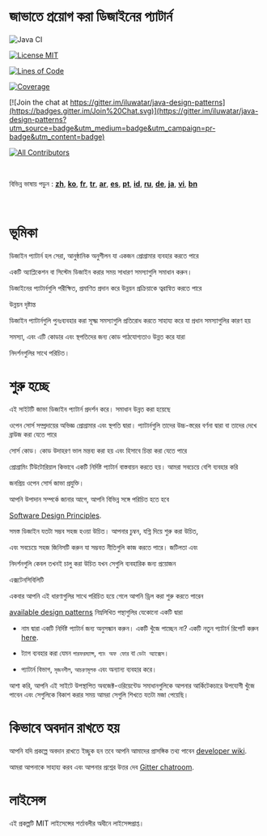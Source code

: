 <!-- the line below needs to be an empty line C: (its because kramdown isnt

     that smart and dearly wants an empty line before a heading to be able to

     display it as such, e.g. website) -->

# জাভাতে প্রয়োগ করা ডিজাইনের প্যাটার্ন

![Java CI](https://github.com/iluwatar/java-design-patterns/workflows/Java%20CI/badge.svg)

[![License MIT](https://img.shields.io/badge/license-MIT-blue.svg)](https://raw.githubusercontent.com/iluwatar/java-design-patterns/master/LICENSE.md)

[![Lines of Code](https://sonarcloud.io/api/project_badges/measure?project=iluwatar_java-design-patterns&metric=ncloc)](https://sonarcloud.io/dashboard?id=iluwatar_java-design-patterns)

[![Coverage](https://sonarcloud.io/api/project_badges/measure?project=iluwatar_java-design-patterns&metric=coverage)](https://sonarcloud.io/dashboard?id=iluwatar_java-design-patterns)

[![Join the chat at https://gitter.im/iluwatar/java-design-patterns](https://badges.gitter.im/Join%20Chat.svg)](https://gitter.im/iluwatar/java-design-patterns?utm_source=badge&utm_medium=badge&utm_campaign=pr-badge&utm_content=badge)

<!-- ALL-CONTRIBUTORS-BADGE:START - Do not remove or modify this section -->

[![All Contributors](https://img.shields.io/badge/all_contributors-213-orange.svg?style=flat-square)](#contributors-)

<!-- ALL-CONTRIBUTORS-BADGE:END -->

<br/>

বিভিন্ন ভাষায় পড়ুন : [**zh**](localization/zh/README.md), [**ko**](localization/ko/README.md), [**fr**](localization/fr/README.md), [**tr**](localization/tr/README.md), [**ar**](localization/ar/README.md), [**es**](localization/es/README.md), [**pt**](localization/pt/README.md), [**id**](localization/id/README.md), [**ru**](localization/ru/README.md), [**de**](localization/de/README.md), [**ja**](localization/ja/README.md), [**vi**](localization/vi/README.md), [**bn**](localization/bn/README.md)

<br/>

# ভূমিকা

ডিজাইন প্যাটার্ন হল সেরা, আনুষ্ঠানিক অনুশীলন যা একজন প্রোগ্রামার ব্যবহার করতে পারে

একটি অ্যাপ্লিকেশন বা সিস্টেম ডিজাইন করার সময় সাধারণ সমস্যাগুলি সমাধান করুন।

ডিজাইনের প্যাটার্নগুলি পরীক্ষিত, প্রমাণিত প্রদান করে উন্নয়ন প্রক্রিয়াকে ত্বরান্বিত করতে পারে

উন্নয়ন দৃষ্টান্ত

ডিজাইন প্যাটার্নগুলি পুনঃব্যবহার করা সূক্ষ্ম সমস্যাগুলি প্রতিরোধ করতে সাহায্য করে যা প্রধান সমস্যাগুলির কারণ হয়

সমস্যা, এবং এটি কোডার এবং স্থপতিদের জন্য কোড পাঠযোগ্যতাও উন্নত করে যারা

নিদর্শনগুলির সাথে পরিচিত।

# শুরু হচ্ছে

এই সাইটটি জাভা ডিজাইন প্যাটার্ন প্রদর্শন করে। সমাধান উন্নত করা হয়েছে

ওপেন সোর্স সম্প্রদায়ের অভিজ্ঞ প্রোগ্রামার এবং স্থপতি দ্বারা। প্যাটার্নগুলি তাদের উচ্চ-স্তরের বর্ণনা দ্বারা বা তাদের দেখে ব্রাউজ করা যেতে পারে

সোর্স কোড। কোড উদাহরণ ভাল মন্তব্য করা হয় এবং হিসাবে চিন্তা করা যেতে পারে

প্রোগ্রামিং টিউটোরিয়াল কিভাবে একটি নির্দিষ্ট প্যাটার্ন বাস্তবায়ন করতে হয়। আমরা সবচেয়ে বেশি ব্যবহার করি

জনপ্রিয় ওপেন সোর্স জাভা প্রযুক্তি।

আপনি উপাদান সম্পর্কে জানার আগে, আপনি বিভিন্ন সঙ্গে পরিচিত হতে হবে

[Software Design Principles](https://java-design-patterns.com/principles/).

সমস্ত ডিজাইন যতটা সম্ভব সহজ হওয়া উচিত। আপনার চুম্বন, যগ্নি দিয়ে শুরু করা উচিত,

এবং সবচেয়ে সহজ জিনিসটি করুন যা সম্ভবত নীতিগুলি কাজ করতে পারে। জটিলতা এবং

নিদর্শনগুলি কেবল তখনই চালু করা উচিত যখন সেগুলি ব্যবহারিক জন্য প্রয়োজন

এক্সটেনসিবিলিটি

একবার আপনি এই ধারণাগুলির সাথে পরিচিত হয়ে গেলে আপনি ড্রিল করা শুরু করতে পারেন

[available design patterns](https://java-design-patterns.com/patterns/) নিম্নলিখিত পন্থাগুলির যেকোনো একটি দ্বারা

- নাম দ্বারা একটি নির্দিষ্ট প্যাটার্ন জন্য অনুসন্ধান করুন। একটি খুঁজে পাচ্ছেন না? একটি নতুন প্যাটার্ন রিপোর্ট করুন [here](https://github.com/iluwatar/java-design-patterns/issues).

- ট্যাগ ব্যবহার করা যেমন `পারফরম্যান্স`, `গ্যাং অফ ফোর` বা `ডেটা অ্যাক্সেস`।

- প্যাটার্ন বিভাগ, `সৃজনশীল`, `আচরণমূলক` এবং অন্যান্য ব্যবহার করে।

আশা করি, আপনি এই সাইটে উপস্থাপিত অবজেক্ট-ওরিয়েন্টেড সমাধানগুলিকে আপনার আর্কিটেকচারে উপযোগী খুঁজে পাবেন এবং সেগুলিকে বিকাশ করার সময় আমরা সেগুলি শিখতে যতটা মজা পেয়েছি।

# কিভাবে অবদান রাখতে হয়

আপনি যদি প্রকল্পে অবদান রাখতে ইচ্ছুক হন তবে আপনি আমাদের প্রাসঙ্গিক তথ্য পাবেন [developer wiki](https://github.com/iluwatar/java-design-patterns/wiki).

আমরা আপনাকে সাহায্য করব এবং আপনার প্রশ্নের উত্তর দেব [Gitter chatroom](https://gitter.im/iluwatar/java-design-patterns).

# লাইসেন্স

এই প্রকল্পটি MIT লাইসেন্সের শর্তাবলীর অধীনে লাইসেন্সপ্রাপ্ত।

